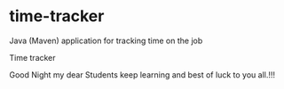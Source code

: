 # time-tracker
Java (Maven) application for tracking time on the job

Time tracker

Good Night my dear Students keep learning and best of luck to you all.!!!
